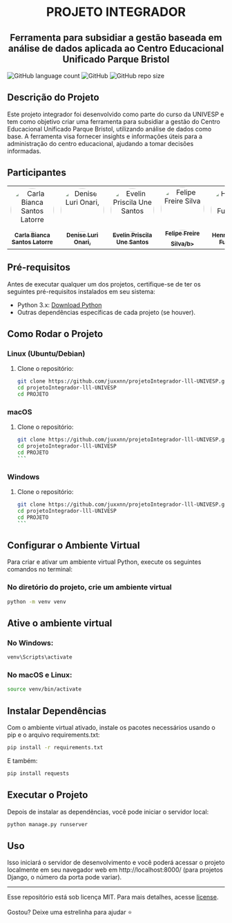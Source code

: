 <h1 align='center'>PROJETO INTEGRADOR</h1>
<h2 align='center'>Ferramenta para subsidiar a gestão baseada em análise de dados aplicada ao Centro Educacional Unificado Parque Bristol</h2>

![GitHub language count](https://img.shields.io/github/languages/count/juxxnn/projetoIntegrador-lll-UNIVESP)
![GitHub](https://img.shields.io/github/license/juxxnn/projetoIntegrador-lll-UNIVESP)
![GitHub repo size](https://img.shields.io/github/repo-size/juxxnn/projetoIntegrador-lll-UNIVESP)


## Descrição do Projeto
Este projeto integrador foi desenvolvido como parte do curso da UNIVESP e tem como objetivo criar uma ferramenta para subsidiar a gestão do Centro Educacional Unificado Parque Bristol, utilizando análise de dados como base. A ferramenta visa fornecer insights e informações úteis para a administração do centro educacional, ajudando a tomar decisões informadas.

## Participantes

<table>
<tr>
<td align="center"><a href="https://github.com/"><img style="border-radius: 50%;" src="https://github.com/.png" width="100px;" alt="Carla Bianca Santos Latorre"/><br /><sub><b>Carla Bianca Santos Latorre</b></sub></a><br/></td>
<td align="center"><a href="https://github.com/"><img style="border-radius: 50%;" src="https://github.com/.png" width="100px;" alt="Denise Luri Onari,"/><br /><sub><b>Denise Luri Onari,</b></sub></a><br/></td> 
<td align="center"><a href="https://github.com/"><img style="border-radius: 50%;" src="https://github.com/.png" width="100px;" alt="Evelin Priscila Une Santos"/><br /><sub><b>Evelin Priscila Une Santos</b></sub></a><br/></td> 
<td align="center"><a href="https://github.com/"><img style="border-radius: 50%;" src="https://github.com/.png" width="100px;" alt="Felipe Freire Silva"/><br /><sub><b>Felipe Freire Silva/b></sub></a><br/></td>
 <td align="center"><a href="https://github.com/"><img style="border-radius: 50%;" src="https://github.com/.png" width="100px;" alt="Henrique Seiki Fukuzaki,"/><br /><sub><b>Henrique Seiki Fukuzaki,</b></sub></a><br/></td>
<td align="center"><a href="https://github.com/juxxnn"><img style="border-radius: 50%;" src="https://github.com/juxxnn.png" width="100px;" alt="Juliana Silva"/><br /><sub><b>Juliana Silva</b></sub></a><br/></td> 
 <td align="center"><a href="https://github.com/"><img style="border-radius: 50%;" src="https://github.com/.png" width="100px;" alt="Paulo Ney Ferreira Vieira"/><br /><sub><b>Paulo Ney Ferreira Vieira</b></sub></a><br/></td>
 <td align="center"><a href="https://github.com/"><img style="border-radius: 50%;" src="https://github.com/.png" width="100px;" alt="Yves Danillo Bocutti"/><br /><sub><b>Yves Danillo Bocutti</b></sub></a><br/></td>
  
</table>

## Pré-requisitos

Antes de executar qualquer um dos projetos, certifique-se de ter os seguintes pré-requisitos instalados em seu sistema:

- Python 3.x: [Download Python](https://www.python.org/downloads/)
- Outras dependências específicas de cada projeto (se houver).

## Como Rodar o Projeto

### Linux (Ubuntu/Debian)

1. Clone o repositório:

   ```bash
   git clone https://github.com/juxxnn/projetoIntegrador-lll-UNIVESP.git
   cd projetoIntegrador-lll-UNIVESP
   cd PROJETO
   ```

### macOS

1. Clone o repositório:

   ````bash
   git clone https://github.com/juxxnn/projetoIntegrador-lll-UNIVESP.git
   cd projetoIntegrador-lll-UNIVESP
   cd PROJETO
   ```

### Windows

1. Clone o repositório:

   ````bash
   git clone https://github.com/juxxnn/projetoIntegrador-lll-UNIVESP.git
   cd projetoIntegrador-lll-UNIVESP
   cd PROJETO
   ```

## Configurar o Ambiente Virtual

Para criar e ativar um ambiente virtual Python, execute os seguintes comandos no terminal:

### No diretório do projeto, crie um ambiente virtual

   ```bash
   python -m venv venv

   ```

## Ative o ambiente virtual
### No Windows:

   ```bash
   venv\Scripts\activate

   ```
### No macOS e Linux:

   ```bash
   source venv/bin/activate

   ```


## Instalar Dependências
Com o ambiente virtual ativado, instale os pacotes necessários usando o pip e o arquivo requirements.txt:

   ```bash
   pip install -r requirements.txt

   ```

E também: 

   ```bash
   pip install requests

   ```


## Executar o Projeto
Depois de instalar as dependências, você pode iniciar o servidor local:

   ```bash
   python manage.py runserver

   ```

## Uso

Isso iniciará o servidor de desenvolvimento e você poderá acessar o projeto localmente em seu navegador web em http://localhost:8000/ (para projetos Django, o número da porta pode variar).

-------------------
Esse repositório está sob licença MIT. Para mais detalhes, acesse <a href="https://github.com/juxxnn/projetoIntegrador-lll-UNIVESP/blob/main/LICENSE">license</a>.
<br>
<br>
Gostou? Deixe uma estrelinha para ajudar ⭐

